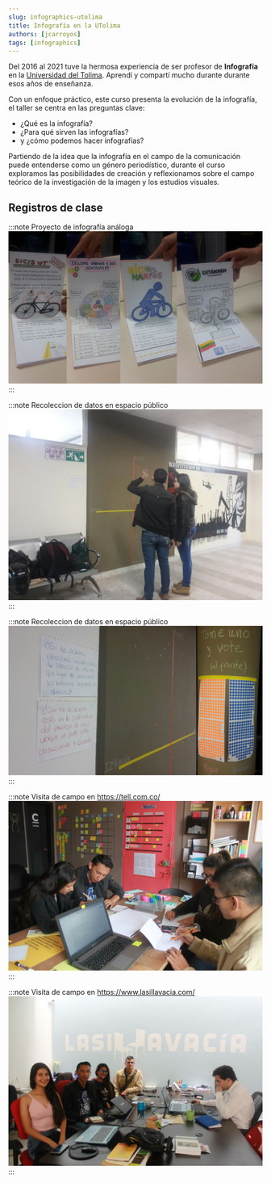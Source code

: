 ```yaml
---
slug: infographics-utolima
title: Infografía en la UTolima
authors: [jcarroyos]
tags: [infographics]
---
```


Del 2016 al 2021 tuve la hermosa experiencia de ser profesor de **Infografía** en la [Universidad del Tolima](https://ut.edu.co/). Aprendí y compartí mucho durante durante esos años de enseñanza.

Con un enfoque práctico, este curso presenta la evolución de la infografía, el taller se centra en las preguntas clave:

- ¿Qué es la infografía?
- ¿Para qué sirven las infografías?
- y ¿cómo podemos hacer infografías?

Partiendo de la idea que la infografía en el campo de la comunicación puede entenderse como un género periodístico, durante el curso exploramos las posibilidades de creación y reflexionamos sobre el campo teórico de la investigación de la imagen y los estudios visuales.

## Registros de clase

:::note Proyecto de infografía análoga
![registro de clase infografía](./utolima-infografia-1.jpg)
:::

:::note Recoleccion de datos en espacio público
![registro de clase infografía](./utolima-infografia-2.jpg)
:::

:::note Recoleccion de datos en espacio público
![registro de clase infografía](./utolima-infografia-3.jpg)
:::

:::note Visita de campo en https://tell.com.co/
![registro de clase infografía](./utolima-infografia-4.jpg)
:::

:::note Visita de campo en https://www.lasillavacia.com/
![registro de clase infografía](./utolima-infografia-5.jpg)
:::
